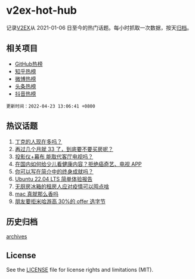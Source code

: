 # v2ex-hot-hub

 记录[V2EX](https://www.v2ex.com/)从 2021-01-06 日至今的热门话题。每小时抓取一次数据，按天[归档](archives)。
 
 ## 相关项目

- [GitHub热榜](https://github.com/lonnyzhang423/github-hot-hub)
- [知乎热榜](https://github.com/lonnyzhang423/zhihu-hot-hub)
- [微博热榜](https://github.com/lonnyzhang423/weibo-hot-hub)
- [头条热榜](https://github.com/lonnyzhang423/toutiao-hot-hub)
- [抖音热榜](https://github.com/lonnyzhang423/douyin-hot-hub)


 `更新时间：2022-04-23 13:06:41 +0800`

## 热议话题

1. [丁克的人现在多吗？](https://www.v2ex.com/t/848607)
1. [再过几个月就 33 了，到底要不要买房呢？](https://www.v2ex.com/t/848580)
1. [投影仪+幕布 能取代客厅电视吗？](https://www.v2ex.com/t/848571)
1. [在国内如何给少儿看健康内容？拒绝癌奇艺、电视 APP](https://www.v2ex.com/t/848565)
1. [你可以写在简介中的终身成就吗？](https://www.v2ex.com/t/848632)
1. [Ubuntu 22.04 LTS 简单体验报告](https://www.v2ex.com/t/848584)
1. [无厨房冰箱的租房人应对疫情可以囤点啥](https://www.v2ex.com/t/848712)
1. [mac 真就那么香吗](https://www.v2ex.com/t/848567)
1. [朋友要拒米哈游高 30%的 offer 选字节](https://www.v2ex.com/t/848653)

## 历史归档

[archives](archives)

## License

See the [LICENSE](LICENSE) file for license rights and limitations (MIT).
